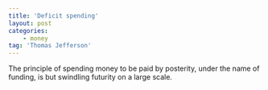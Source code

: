 ```yaml
---
title: 'Deficit spending'
layout: post
categories:
    - money
tag: 'Thomas Jefferson'
---
```


The principle of spending money to be paid by posterity, under the name of funding, is but swindling futurity on a large scale.